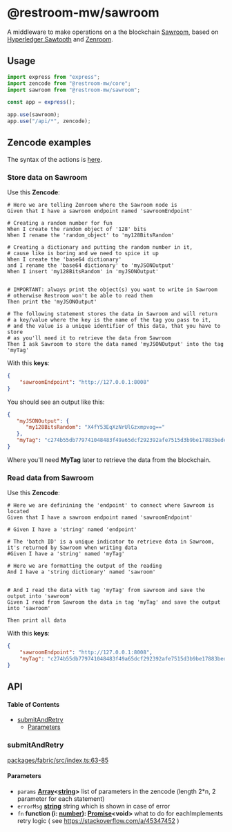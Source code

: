 # @restroom-mw/sawroom

A middleware to make operations on a the blockchain [Sawroom](https://github.com/dyne/sawroom), based on [Hyperledger Sawtooth](https://www.hyperledger.org/use/sawtooth) and [Zenroom](https://zenroom.org/).

## Usage

```js
import express from "express";
import zencode from "@restroom-mw/core";
import sawroom from "@restroom-mw/sawroom";

const app = express();

app.use(sawroom);
app.use("/api/*", zencode);
```

## Zencode examples

The syntax of the actions is [here](https://github.com/dyne/restroom-mw/blob/master/packages/sawroom/src/actions.ts#L1-L14).

### Store data on Sawroom

Use this **Zencode**:

```gherkin
# Here we are telling Zenroom where the Sawroom node is 
Given that I have a sawroom endpoint named 'sawroomEndpoint'

# Creating a random number for fun
When I create the random object of '128' bits
When I rename the 'random_object' to 'my128BitsRandom'

# Creating a dictionary and putting the random number in it, 
# cause like is boring and we need to spice it up
When I create the 'base64 dictionary'
and I rename the 'base64 dictionary' to 'myJSONOutput'
When I insert 'my128BitsRandom' in 'myJSONOutput'


# IMPORTANT: always print the object(s) you want to write in Sawroom
# otherwise Restroom won't be able to read them 
Then print the 'myJSONOutput'

# The following statement stores the data in Sawroom and will return 
# a key/value where the key is the name of the tag you pass to it, 
# and the value is a unique identifier of this data, that you have to store
# as you'll need it to retrieve the data from Sawroom
Then I ask Sawroom to store the data named 'myJSONOutput' into the tag 'myTag'
```

With this **keys**:

```json
{
	"sawroomEndpoint": "http://127.0.0.1:8008"
}
```

You should see an output like this:

```json
{
   "myJSONOutput": {
      "my128BitsRandom": "X4fY53EqXzNrUlGzxmpvog=="
   },
   "myTag": "c274b55db779741048483f49a65dcf292392afe7515d3b9be17883bede0bf38b2252d1"
}
```

Where you'll need **MyTag** later to retrieve the data from the blockchain.

### Read data from Sawroom

Use this **Zencode**:

```gherkin
# Here we are definining the 'endpoint' to connect where Sawroom is located
Given that I have a sawroom endpoint named 'sawroomEndpoint'

# Given I have a 'string' named 'endpoint'

# The 'batch ID' is a unique indicator to retrieve data in Sawroom, it's returned by Sawroom when writing data 
#Given I have a 'string' named 'myTag'

# Here we are formatting the output of the reading 
And I have a 'string dictionary' named 'sawroom'


# And I read the data with tag 'myTag' from sawroom and save the output into 'sawroom'
Given I read from Sawroom the data in tag 'myTag' and save the output into 'sawroom'

Then print all data
```

With this **keys**:

```json
{
	"sawroomEndpoint": "http://127.0.0.1:8008",
	"myTag": "c274b55db779741048483f49a65dcf292392afe7515d3b9be17883bede0bf38b2252d1"
}
```

## API

<!-- Generated by documentation.js. Update this documentation by updating the source code. -->

#### Table of Contents

*   [submitAndRetry](#submitandretry)
    *   [Parameters](#parameters)

### submitAndRetry

[packages/fabric/src/index.ts:63-85](https://github.com/dyne/restroom-mw/blob/a553eb043d4c3d8adea61cbc6a099acb41f49f57/packages/fabric/src/index.ts#L63-L85 "Source code on GitHub")

#### Parameters

*   `params` **[Array](https://developer.mozilla.org/docs/Web/JavaScript/Reference/Global_Objects/Array)<[string](https://developer.mozilla.org/docs/Web/JavaScript/Reference/Global_Objects/String)>** list of parameters in the zencode
    (length 2\*n, 2 parameter for each statement)
*   `errorMsg` **[string](https://developer.mozilla.org/docs/Web/JavaScript/Reference/Global_Objects/String)** string which is shown in case of error
*   `fn` **function (i: [number](https://developer.mozilla.org/docs/Web/JavaScript/Reference/Global_Objects/Number)): [Promise](https://developer.mozilla.org/docs/Web/JavaScript/Reference/Global_Objects/Promise)\<void>** what to do for eachImplements retry logic ( see <https://stackoverflow.com/a/45347452> )
